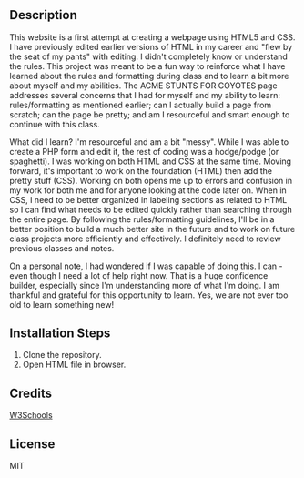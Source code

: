 # <ACME STUNTS FOR COYOTES>

## Description

This website is a first attempt at creating a webpage using HTML5 and CSS. I have previously edited earlier versions of HTML in my career and "flew by the seat of my pants" with editing. I didn't completely know or understand the rules. This project was meant to be a fun way to reinforce what I have learned about the rules and formatting during class and to learn a bit more about myself and my abilities. The ACME STUNTS FOR COYOTES page addresses several concerns that I had for myself and my ability to learn: rules/formatting as mentioned earlier; can I actually build a page from scratch; can the page be pretty; and am I resourceful and smart enough to continue with this class.

What did I learn? I'm resourceful and am a bit "messy". While I was able to create a PHP form and edit it, the rest of coding was a hodge/podge (or spaghetti). I was working on both HTML and CSS at the same time. Moving forward, it's important to work on the foundation (HTML) then add the pretty stuff (CSS). Working on both opens me up to errors and confusion in my work for both me and for anyone looking at the code later on. When in CSS, I need to be better organized in labeling sections as related to HTML so I can find what needs to be edited quickly rather than searching through the entire page. By following the rules/formatting guidelines, I'll be in a better position to build a much better site in the future and to work on future class projects more efficiently and effectively. I definitely need to review previous classes and notes.

On a personal note, I had wondered if I was capable of doing this. I can - even though I need a lot of help right now. That is a huge confidence builder, especially since I'm understanding more of what I'm doing. I am thankful and grateful for this opportunity to learn. Yes, we are not ever too old to learn something new!

## Installation Steps

1. Clone the repository.
2. Open HTML file in browser.

## Credits

[W3Schools](https://www.w3schools.com)

## License

MIT
